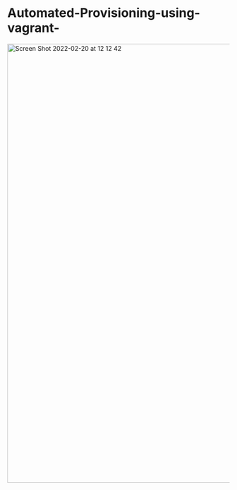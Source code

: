 # Automated-Provisioning-using-vagrant-

<img width="995" alt="Screen Shot 2022-02-20 at 12 12 42" src="https://user-images.githubusercontent.com/93732510/154841918-9b0ea345-6f18-4422-a6be-8e19129a95a9.png">
